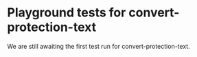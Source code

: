 # Playground tests for convert-protection-text
We are still awaiting the first test run for convert-protection-text.
